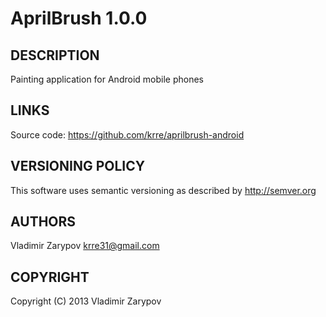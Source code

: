 AprilBrush 1.0.0
================

DESCRIPTION
-----------
Painting application for Android mobile phones

LINKS
-----
Source code: https://github.com/krre/aprilbrush-android

VERSIONING POLICY
-----------------
This software uses semantic versioning as described by http://semver.org

AUTHORS
-------
Vladimir Zarypov <krre31@gmail.com>

COPYRIGHT
---------
Copyright (C) 2013 Vladimir Zarypov
